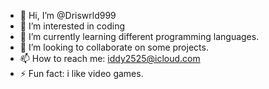 - 👋 Hi, I’m @Driswrld999
- 👀 I’m interested in coding
- 🌱 I’m currently learning different programming languages.
- 💞️ I’m looking to collaborate on some projects.
- 📫 How to reach me: iddy2525@icloud.com
- ⚡ Fun fact: i like video games.

<!---
Driswrld999/Driswrld999 is a ✨ special ✨ repository because its `README.md` (this file) appears on your GitHub profile.
You can click the Preview link to take a look at your changes.
--->
